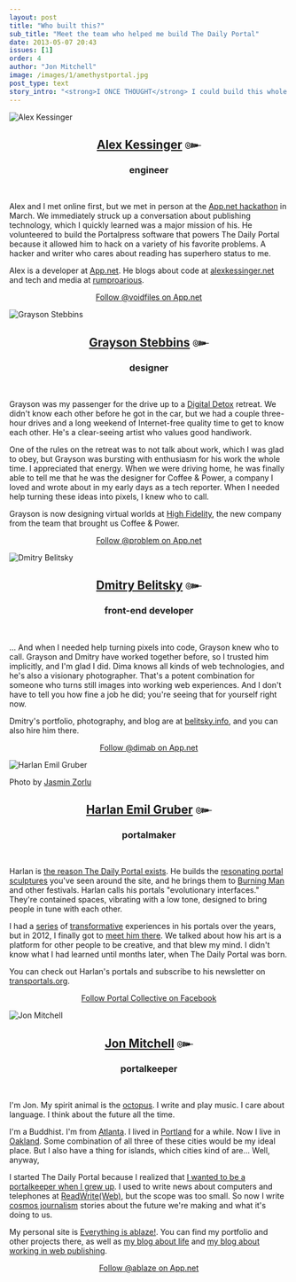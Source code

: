 ```yaml
---
layout: post
title: "Who built this?"
sub_title: "Meet the team who helped me build The Daily Portal"
date: 2013-05-07 20:43
issues: [1]
order: 4
author: "Jon Mitchell"
image: /images/1/amethystportal.jpg 
post_type: text
story_intro: "<strong>I ONCE THOUGHT</strong> I could build this whole site myself. If I had, it never would have turned out so true to the ideas in my head. For that, I thank this team."
---
```

<a name="alex"></a>
<div>
    <img src='/images/1/alex.jpg' alt='Alex Kessinger'>
</div>
<center><h2><a href="http://www.rumproarious.com/">Alex Kessinger</a> ๛</h2>
<h3>engineer</h3></center><br />

Alex and I met online first, but we met in person at the [App.net hackathon](http://blog.app.net/2013/03/05/app-net-hackathon-recap/) in March. We immediately struck up a conversation about publishing technology, which I quickly learned was a major mission of his. He volunteered to build the Portalpress software that powers The Daily Portal because it allowed him to hack on a variety of his favorite problems. A hacker and writer who cares about reading has superhero status to me.

Alex is a developer at [App.net](http://join.app.net). He blogs about code at [alexkessinger.net](http://alexkessinger.net) and tech and media at [rumproarious](http://www.rumproarious.com/).

<p><center><a href="https://app.net/voidfiles">Follow @voidfiles on App.net</a></center></p>

<a name="grayson"></a>
<div>
    <img src='/images/1/grayson.jpg' alt='Grayson Stebbins'>
</div>

<center><h2><a href="http://problemsf.com/">Grayson Stebbins</a> ๛</h2>
<h3>designer</h3></center><br />

Grayson was my passenger for the drive up to a [Digital Detox](http://thedigitaldetox.org) retreat. We didn't know each other before he got in the car, but we had a couple three-hour drives and a long weekend of Internet-free quality time to get to know each other. He's a clear-seeing artist who values good handiwork.

One of the rules on the retreat was to not talk about work, which I was glad to obey, but Grayson was bursting with enthusiasm for his work the whole time. I appreciated that energy. When we were driving home, he was finally able to tell me that he was the designer for Coffee & Power, a company I loved and wrote about in my early days as a tech reporter. When I needed help turning these ideas into pixels, I knew who to call.

Grayson is now designing virtual worlds at [High Fidelity](http://highfidelity.io/), the new company from the team that brought us Coffee & Power.

<p><center><a href="https://app.net/problem">Follow @problem on App.net</a></center></p>

<a name="dima"></a>
<div>
    <img src='/images/1/dima.jpg' alt='Dmitry Belitsky'>
</div>

<center><h2><a href="http://belitsky.info/">Dmitry Belitsky</a> ๛</h2>
<h3>front-end developer</h3></center><br />

... And when I needed help turning pixels into code, Grayson knew who to call. Grayson and Dmitry have worked together before, so I trusted him implicitly, and I'm glad I did. Dima knows all kinds of web technologies, and he's also a visionary photographer. That's a potent combination for someone who turns still images into working web experiences. And I don't have to tell you how fine a job he did; you're seeing that for yourself right now.

Dmitry's portfolio, photography, and blog are at [belitsky.info](http://belitsky.info/), and you can also hire him there.

<p><center><a href="https://app.net/dimab">Follow @dimab on App.net</a></center></p>

<a name="harlan"></a>
<div>
    <img src='/images/1/harlan.jpg' alt='Harlan Emil Gruber'>
    <p class="story-content__img-title">Photo by <a href="http://jasminzorlu.blogspot.com/2012/02/imf-intermission-sage-advice-from.html">Jasmin Zorlu</a></p>
</div>

<center><h2><a href="http://www.transportals.org/">Harlan Emil Gruber</a> ๛</h2>
<h3>portalmaker</h3></center><br />

Harlan is [the reason The Daily Portal exists](/post/2013/05/13/portalmaker/). He builds the [resonating portal sculptures](http://www.transportals.org/) you've seen around the site, and he brings them to [Burning Man](http://burningman.com) and other festivals. Harlan calls his portals "evolutionary interfaces." They're contained spaces, vibrating with a low tone, designed to bring people in tune with each other.

I had a [series](/post/2013/05/13/2008-the-american-dream) of [transformative](/post/2013/05/13/2011-astronauts) experiences in his portals over the years, but in 2012, I finally got to [meet him there](/post/2013/05/13/2012-keeping-the-portal). We talked about how his art is a platform for other people to be creative, and that blew my mind. I didn't know what I had learned until months later, when The Daily Portal was born.

You can check out Harlan's portals and subscribe to his newsletter on [transportals.org](http://www.transportals.org/).

<p><center><a href="https://www.facebook.com/pages/Portal-Collective/219868422852">Follow Portal Collective on Facebook</a></center></p>

<a name="jon"></a>
<div>
    <img src='/images/1/jon_portalkeeper.jpg' alt='Jon Mitchell'>
</div>

<center><h2><a href="http://everythingisablaze.com">Jon Mitchell</a> ๛</h2>
<h3>portalkeeper</h3></center><br />

I'm Jon. My spirit animal is the [octopus](http://en.wikipedia.org/wiki/Octopus). I write and play music. I care about language. I think about the future all the time.

I'm a Buddhist. I'm from [Atlanta](http://en.wikipedia.org/wiki/Atlanta). I lived in [Portland](http://en.wikipedia.org/wiki/Portland,_Oregon) for a while. Now I live in [Oakland](http://en.wikipedia.org/wiki/Oakland). Some combination of all three of these cities would be my ideal place. But I also have a thing for islands, which cities kind of are... Well, anyway,

I started The Daily Portal because I realized that [I wanted to be a portalkeeper when I grew up](http://blog.burningman.com/2012/09/tales-from-the-playa/keeping-the-portal/). I used to write news about computers and telephones at [ReadWrite(Web)](http://readwrite.com), but the scope was too small. So now I write [cosmos journalism](http://everythingisablaze.com/blog/the-daily-portal) stories about the future we're making and what it's doing to us.

My personal site is [Everything is ablaze!](http://everythingisablaze.com). You can find my portfolio and other projects there, as well as [my blog about life](http://everythingisablaze.com/blog) and [my blog about working in web publishing](http://everythingisablaze.com/afterthoughts).

<p><center><a href="https://app.net/ablaze">Follow @ablaze on App.net</a></center></p>